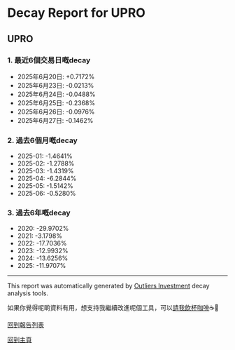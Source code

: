 # Decay Report for UPRO

## UPRO

### 1. 最近6個交易日嘅decay

- 2025年6月20日: +0.7172%
- 2025年6月23日: -0.0213%
- 2025年6月24日: -0.0488%
- 2025年6月25日: -0.2368%
- 2025年6月26日: -0.0976%
- 2025年6月27日: -0.1462%

### 2. 過去6個月嘅decay

- 2025-01: -1.4641%
- 2025-02: -1.2788%
- 2025-03: -1.4319%
- 2025-04: -6.2844%
- 2025-05: -1.5142%
- 2025-06: -0.5280%

### 3. 過去6年嘅decay

- 2020: -29.9702%
- 2021: -3.1798%
- 2022: -17.7036%
- 2023: -12.9932%
- 2024: -13.6256%
- 2025: -11.9707%

------------------------------
This report was automatically generated by [Outliers Investment](https://outliersecon.github.io/Outliers-Investment/) decay analysis tools.

如果你覺得呢啲資料有用，想支持我繼續改進呢個工具，可以[請我飲杯咖啡](https://buymeacoffee.com/outliersecon)☕🙏

[回到報告列表](https://outliersecon.github.io/Outliers-Investment/reports/reports_public)

[回到主頁](https://outliersecon.github.io/Outliers-Investment/)